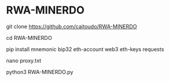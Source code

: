 # RWA-MINERDO

git clone https://github.com/caitoudo/RWA-MINERDO

cd RWA-MINERDO

pip install mnemonic bip32 eth-account web3 eth-keys requests

nano proxy.txt

python3 RWA-MINERDO.py
